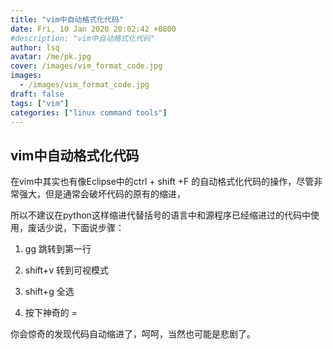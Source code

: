 ```yaml
---
title: "vim中自动格式化代码"
date: Fri, 10 Jan 2020 20:02:42 +0800
#description: "vim中自动格式化代码"
author: lsq
avatar: /me/pk.jpg
cover: /images/vim_format_code.jpg
images:
  - /images/vim_format_code.jpg
draft: false
tags: ["vim"]
categories: ["linux command tools"]
---
```

## vim中自动格式化代码

在vim中其实也有像Eclipse中的ctrl + shift +F 的自动格式化代码的操作，尽管非常强大，但是通常会破坏代码的原有的缩进，

所以不建议在python这样缩进代替括号的语言中和源程序已经缩进过的代码中使用，废话少说，下面说步骤：

1. gg 跳转到第一行

2. shift+v 转到可视模式

3. shift+g 全选

4. 按下神奇的 =

你会惊奇的发现代码自动缩进了，呵呵，当然也可能是悲剧了。 
